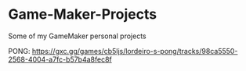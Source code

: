 # Game-Maker-Projects
Some of my GameMaker personal projects

PONG: https://gxc.gg/games/cb5ljs/lordeiro-s-pong/tracks/98ca5550-2568-4004-a7fc-b57b4a8fec8f
